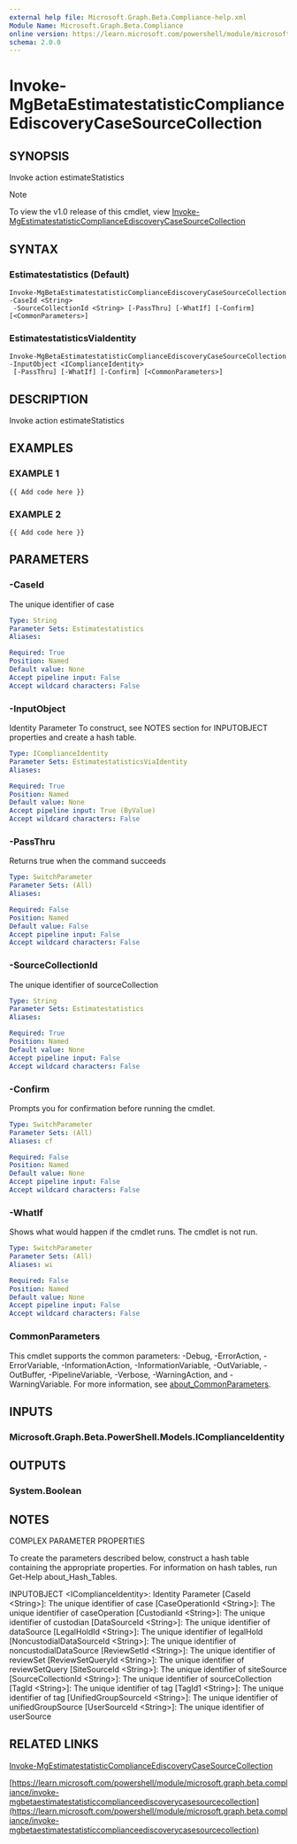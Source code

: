 ```yaml
---
external help file: Microsoft.Graph.Beta.Compliance-help.xml
Module Name: Microsoft.Graph.Beta.Compliance
online version: https://learn.microsoft.com/powershell/module/microsoft.graph.beta.compliance/invoke-mgbetaestimatestatisticcomplianceediscoverycasesourcecollection
schema: 2.0.0
---
```


# Invoke-MgBetaEstimatestatisticComplianceEdiscoveryCaseSourceCollection

## SYNOPSIS
Invoke action estimateStatistics

> [!NOTE]
> To view the v1.0 release of this cmdlet, view [Invoke-MgEstimatestatisticComplianceEdiscoveryCaseSourceCollection](/powershell/module/Microsoft.Graph.Compliance/Invoke-MgEstimatestatisticComplianceEdiscoveryCaseSourceCollection?view=graph-powershell-v1.0)

## SYNTAX

### Estimatestatistics (Default)
```
Invoke-MgBetaEstimatestatisticComplianceEdiscoveryCaseSourceCollection -CaseId <String>
 -SourceCollectionId <String> [-PassThru] [-WhatIf] [-Confirm] [<CommonParameters>]
```

### EstimatestatisticsViaIdentity
```
Invoke-MgBetaEstimatestatisticComplianceEdiscoveryCaseSourceCollection -InputObject <IComplianceIdentity>
 [-PassThru] [-WhatIf] [-Confirm] [<CommonParameters>]
```

## DESCRIPTION
Invoke action estimateStatistics

## EXAMPLES

### EXAMPLE 1
```
{{ Add code here }}
```

### EXAMPLE 2
```
{{ Add code here }}
```

## PARAMETERS

### -CaseId
The unique identifier of case

```yaml
Type: String
Parameter Sets: Estimatestatistics
Aliases:

Required: True
Position: Named
Default value: None
Accept pipeline input: False
Accept wildcard characters: False
```

### -InputObject
Identity Parameter
To construct, see NOTES section for INPUTOBJECT properties and create a hash table.

```yaml
Type: IComplianceIdentity
Parameter Sets: EstimatestatisticsViaIdentity
Aliases:

Required: True
Position: Named
Default value: None
Accept pipeline input: True (ByValue)
Accept wildcard characters: False
```

### -PassThru
Returns true when the command succeeds

```yaml
Type: SwitchParameter
Parameter Sets: (All)
Aliases:

Required: False
Position: Named
Default value: False
Accept pipeline input: False
Accept wildcard characters: False
```

### -SourceCollectionId
The unique identifier of sourceCollection

```yaml
Type: String
Parameter Sets: Estimatestatistics
Aliases:

Required: True
Position: Named
Default value: None
Accept pipeline input: False
Accept wildcard characters: False
```

### -Confirm
Prompts you for confirmation before running the cmdlet.

```yaml
Type: SwitchParameter
Parameter Sets: (All)
Aliases: cf

Required: False
Position: Named
Default value: None
Accept pipeline input: False
Accept wildcard characters: False
```

### -WhatIf
Shows what would happen if the cmdlet runs.
The cmdlet is not run.

```yaml
Type: SwitchParameter
Parameter Sets: (All)
Aliases: wi

Required: False
Position: Named
Default value: None
Accept pipeline input: False
Accept wildcard characters: False
```

### CommonParameters
This cmdlet supports the common parameters: -Debug, -ErrorAction, -ErrorVariable, -InformationAction, -InformationVariable, -OutVariable, -OutBuffer, -PipelineVariable, -Verbose, -WarningAction, and -WarningVariable. For more information, see [about_CommonParameters](http://go.microsoft.com/fwlink/?LinkID=113216).

## INPUTS

### Microsoft.Graph.Beta.PowerShell.Models.IComplianceIdentity
## OUTPUTS

### System.Boolean
## NOTES
COMPLEX PARAMETER PROPERTIES

To create the parameters described below, construct a hash table containing the appropriate properties.
For information on hash tables, run Get-Help about_Hash_Tables.

INPUTOBJECT \<IComplianceIdentity\>: Identity Parameter
  \[CaseId \<String\>\]: The unique identifier of case
  \[CaseOperationId \<String\>\]: The unique identifier of caseOperation
  \[CustodianId \<String\>\]: The unique identifier of custodian
  \[DataSourceId \<String\>\]: The unique identifier of dataSource
  \[LegalHoldId \<String\>\]: The unique identifier of legalHold
  \[NoncustodialDataSourceId \<String\>\]: The unique identifier of noncustodialDataSource
  \[ReviewSetId \<String\>\]: The unique identifier of reviewSet
  \[ReviewSetQueryId \<String\>\]: The unique identifier of reviewSetQuery
  \[SiteSourceId \<String\>\]: The unique identifier of siteSource
  \[SourceCollectionId \<String\>\]: The unique identifier of sourceCollection
  \[TagId \<String\>\]: The unique identifier of tag
  \[TagId1 \<String\>\]: The unique identifier of tag
  \[UnifiedGroupSourceId \<String\>\]: The unique identifier of unifiedGroupSource
  \[UserSourceId \<String\>\]: The unique identifier of userSource

## RELATED LINKS
[Invoke-MgEstimatestatisticComplianceEdiscoveryCaseSourceCollection](/powershell/module/Microsoft.Graph.Compliance/Invoke-MgEstimatestatisticComplianceEdiscoveryCaseSourceCollection?view=graph-powershell-v1.0)

[https://learn.microsoft.com/powershell/module/microsoft.graph.beta.compliance/invoke-mgbetaestimatestatisticcomplianceediscoverycasesourcecollection](https://learn.microsoft.com/powershell/module/microsoft.graph.beta.compliance/invoke-mgbetaestimatestatisticcomplianceediscoverycasesourcecollection)


